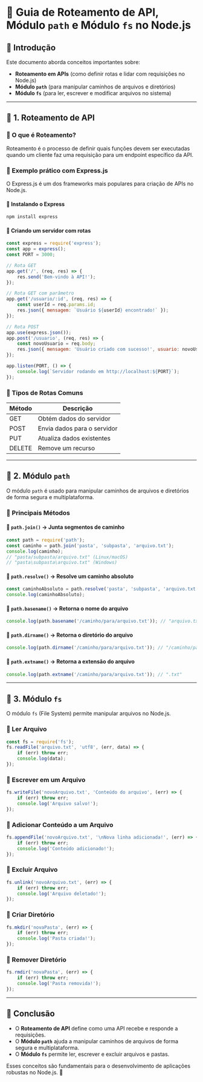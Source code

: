 # 📌 Guia de Roteamento de API, Módulo `path` e Módulo `fs` no Node.js

## 📌 Introdução
Este documento aborda conceitos importantes sobre:
- **Roteamento em APIs** (como definir rotas e lidar com requisições no Node.js)
- **Módulo `path`** (para manipular caminhos de arquivos e diretórios)
- **Módulo `fs`** (para ler, escrever e modificar arquivos no sistema)

---

## 🚀 1. Roteamento de API

### 📌 O que é Roteamento?
Roteamento é o processo de definir quais funções devem ser executadas quando um cliente faz uma requisição para um endpoint específico da API.

### 📌 Exemplo prático com Express.js
O Express.js é um dos frameworks mais populares para criação de APIs no Node.js.

#### 🔹 Instalando o Express
```bash
npm install express
```

#### 🔹 Criando um servidor com rotas
```javascript
const express = require('express');
const app = express();
const PORT = 3000;

// Rota GET
app.get('/', (req, res) => {
    res.send('Bem-vindo à API!');
});

// Rota GET com parâmetro
app.get('/usuario/:id', (req, res) => {
    const userId = req.params.id;
    res.json({ mensagem: `Usuário ${userId} encontrado!` });
});

// Rota POST
app.use(express.json());
app.post('/usuario', (req, res) => {
    const novoUsuario = req.body;
    res.json({ mensagem: 'Usuário criado com sucesso!', usuario: novoUsuario });
});

app.listen(PORT, () => {
    console.log(`Servidor rodando em http://localhost:${PORT}`);
});
```

### 📌 Tipos de Rotas Comuns
| Método | Descrição |
|---------|------------|
| GET     | Obtém dados do servidor |
| POST    | Envia dados para o servidor |
| PUT     | Atualiza dados existentes |
| DELETE  | Remove um recurso |

---

## 🚀 2. Módulo `path`
O módulo `path` é usado para manipular caminhos de arquivos e diretórios de forma segura e multiplataforma.

### 📌 Principais Métodos

#### 🔹 `path.join()` → Junta segmentos de caminho
```javascript
const path = require('path');
const caminho = path.join('pasta', 'subpasta', 'arquivo.txt');
console.log(caminho);
// "pasta/subpasta/arquivo.txt" (Linux/macOS)
// "pasta\subpasta\arquivo.txt" (Windows)
```

#### 🔹 `path.resolve()` → Resolve um caminho absoluto
```javascript
const caminhoAbsoluto = path.resolve('pasta', 'subpasta', 'arquivo.txt');
console.log(caminhoAbsoluto);
```

#### 🔹 `path.basename()` → Retorna o nome do arquivo
```javascript
console.log(path.basename('/caminho/para/arquivo.txt')); // "arquivo.txt"
```

#### 🔹 `path.dirname()` → Retorna o diretório do arquivo
```javascript
console.log(path.dirname('/caminho/para/arquivo.txt')); // "/caminho/para"
```

#### 🔹 `path.extname()` → Retorna a extensão do arquivo
```javascript
console.log(path.extname('/caminho/para/arquivo.txt')); // ".txt"
```

---

## 🚀 3. Módulo `fs`
O módulo `fs` (File System) permite manipular arquivos no Node.js.

### 📌 Ler Arquivo
```javascript
const fs = require('fs');
fs.readFile('arquivo.txt', 'utf8', (err, data) => {
    if (err) throw err;
    console.log(data);
});
```

### 📌 Escrever em um Arquivo
```javascript
fs.writeFile('novoArquivo.txt', 'Conteúdo do arquivo', (err) => {
    if (err) throw err;
    console.log('Arquivo salvo!');
});
```

### 📌 Adicionar Conteúdo a um Arquivo
```javascript
fs.appendFile('novoArquivo.txt', '\nNova linha adicionada!', (err) => {
    if (err) throw err;
    console.log('Conteúdo adicionado!');
});
```

### 📌 Excluir Arquivo
```javascript
fs.unlink('novoArquivo.txt', (err) => {
    if (err) throw err;
    console.log('Arquivo deletado!');
});
```

### 📌 Criar Diretório
```javascript
fs.mkdir('novaPasta', (err) => {
    if (err) throw err;
    console.log('Pasta criada!');
});
```

### 📌 Remover Diretório
```javascript
fs.rmdir('novaPasta', (err) => {
    if (err) throw err;
    console.log('Pasta removida!');
});
```

---

## 🎯 Conclusão
- O **Roteamento de API** define como uma API recebe e responde a requisições.
- O **Módulo `path`** ajuda a manipular caminhos de arquivos de forma segura e multiplataforma.
- O **Módulo `fs`** permite ler, escrever e excluir arquivos e pastas.

Esses conceitos são fundamentais para o desenvolvimento de aplicações robustas no Node.js. 🚀
